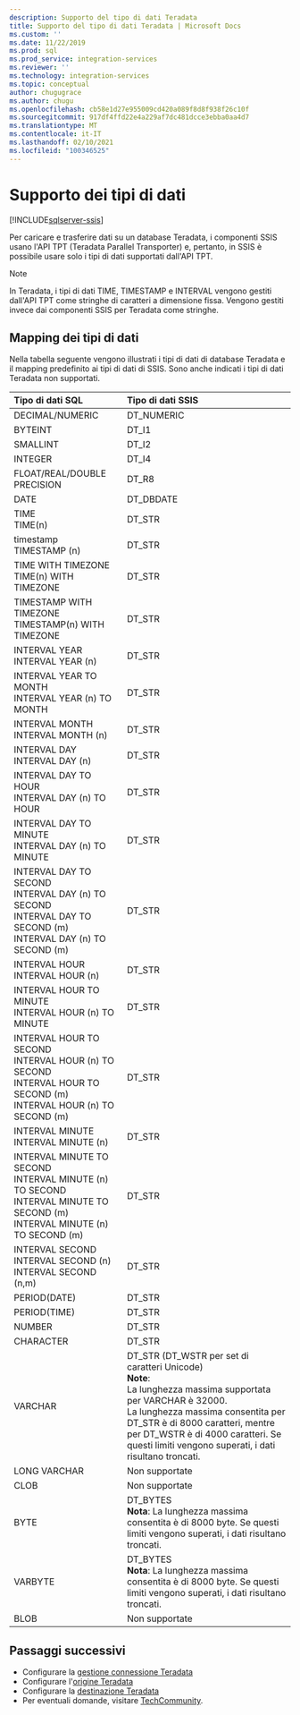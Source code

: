 ```yaml
---
description: Supporto del tipo di dati Teradata
title: Supporto del tipo di dati Teradata | Microsoft Docs
ms.custom: ''
ms.date: 11/22/2019
ms.prod: sql
ms.prod_service: integration-services
ms.reviewer: ''
ms.technology: integration-services
ms.topic: conceptual
author: chugugrace
ms.author: chugu
ms.openlocfilehash: cb58e1d27e955009cd420a089f8d8f938f26c10f
ms.sourcegitcommit: 917df4ffd22e4a229af7dc481dcce3ebba0aa4d7
ms.translationtype: MT
ms.contentlocale: it-IT
ms.lasthandoff: 02/10/2021
ms.locfileid: "100346525"
---
```

# <a name="data-type-support"></a>Supporto dei tipi di dati

[!INCLUDE[sqlserver-ssis](../../includes/applies-to-version/sqlserver-ssis.md)]

Per caricare e trasferire dati su un database Teradata, i componenti SSIS usano l'API TPT (Teradata Parallel Transporter) e, pertanto, in SSIS è possibile usare solo i tipi di dati supportati dall'API TPT.

> [!NOTE]
>
> In Teradata, i tipi di dati TIME, TIMESTAMP e INTERVAL vengono gestiti dall'API TPT come stringhe di caratteri a dimensione fissa. Vengono gestiti invece dai componenti SSIS per Teradata come stringhe.

## <a name="data-type-mapping"></a>Mapping dei tipi di dati

Nella tabella seguente vengono illustrati i tipi di dati di database Teradata e il mapping predefinito ai tipi di dati di SSIS. Sono anche indicati i tipi di dati Teradata non supportati.

|Tipo di dati SQL|Tipo di dati SSIS|
|:-|:-|
|DECIMAL/NUMERIC|DT_NUMERIC|
|BYTEINT|DT_I1|
|SMALLINT|DT_I2|
|INTEGER|DT_I4|
|FLOAT/REAL/DOUBLE PRECISION|DT_R8|
|DATE|DT_DBDATE|
|TIME<br>TIME(n)|DT_STR|
|timestamp<br>TIMESTAMP (n)|DT_STR|
|TIME WITH TIMEZONE<br>TIME(n) WITH TIMEZONE|DT_STR|
|TIMESTAMP WITH TIMEZONE<br>TIMESTAMP(n) WITH TIMEZONE|DT_STR|
|INTERVAL YEAR<br>INTERVAL YEAR (n)|DT_STR|
|INTERVAL YEAR TO MONTH<br>INTERVAL YEAR (n) TO MONTH|DT_STR|
|INTERVAL MONTH<br>INTERVAL MONTH (n)|DT_STR|
|INTERVAL DAY<br>INTERVAL DAY (n)|DT_STR|
|INTERVAL DAY TO HOUR<br>INTERVAL DAY (n) TO HOUR|DT_STR|
|INTERVAL DAY TO MINUTE<br>INTERVAL DAY (n) TO MINUTE|DT_STR|
|INTERVAL DAY TO SECOND<br>INTERVAL DAY (n) TO SECOND<br>INTERVAL DAY TO SECOND (m)<br>INTERVAL DAY (n) TO SECOND (m)|DT_STR|
|INTERVAL HOUR<br>INTERVAL HOUR (n)|DT_STR|
|INTERVAL HOUR TO MINUTE<br>INTERVAL HOUR (n) TO MINUTE|DT_STR
|INTERVAL HOUR TO SECOND<br>INTERVAL HOUR (n) TO SECOND<br>INTERVAL HOUR TO SECOND (m)<br>INTERVAL HOUR (n) TO SECOND (m)|DT_STR|
|INTERVAL MINUTE<br>INTERVAL MINUTE (n)|DT_STR|
|INTERVAL MINUTE TO SECOND<br>INTERVAL MINUTE (n) TO SECOND<br>INTERVAL MINUTE TO SECOND (m)<br>INTERVAL MINUTE (n) TO SECOND (m)|DT_STR|
|INTERVAL SECOND<br>INTERVAL SECOND (n)<br>INTERVAL SECOND (n,m)|DT_STR|
|PERIOD(DATE)|DT_STR|
|PERIOD(TIME)|DT_STR|
|NUMBER|DT_STR|
|CHARACTER|DT_STR|
|VARCHAR|DT_STR (DT_WSTR per set di caratteri Unicode)<br>**Note**:<br> La lunghezza massima supportata per VARCHAR è 32000. <br> La lunghezza massima consentita per DT_STR è di 8000 caratteri, mentre per DT_WSTR è di 4000 caratteri. Se questi limiti vengono superati, i dati risultano troncati.|
|LONG VARCHAR|Non supportate|
|CLOB|Non supportate|
|BYTE|DT_BYTES<br>**Nota**: La lunghezza massima consentita è di 8000 byte. Se questi limiti vengono superati, i dati risultano troncati.|
|VARBYTE|DT_BYTES<br>**Nota**: La lunghezza massima consentita è di 8000 byte. Se questi limiti vengono superati, i dati risultano troncati.|
|BLOB|Non supportate|

## <a name="next-steps"></a>Passaggi successivi

- Configurare la [gestione connessione Teradata](teradata-connection-manager.md)
- Configurare l'[origine Teradata](teradata-source.md)
- Configurare la [destinazione Teradata](teradata-destination.md)
- Per eventuali domande, visitare [TechCommunity](https://aka.ms/AA6iwdw).
